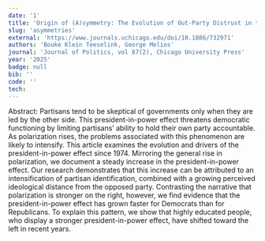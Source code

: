 ```yaml
---
date: '1'
title: 'Origin of (A)symmetry: The Evolution of Out-Party Distrust in the United States'
slug: 'asymmetries'
external: 'https://www.journals.uchicago.edu/doi/10.1086/732971'
authors: 'Bouke Klein Teeselink, George Melios'
journal: 'Journal of Politics, vol 87(2), Chicago University Press'
year: '2025'
badge: null
bib: ''
code: ''
tech:
---
```


Abstract: Partisans tend to be skeptical of governments only when they are led by the other side. This president-in-power effect threatens democratic functioning by limiting partisans’ ability to hold their own party accountable. As polarization rises, the problems associated with this phenomenon are likely to intensify. This article examines the evolution and drivers of the president-in-power effect since 1974. Mirroring the general rise in polarization, we document a steady increase in the president-in-power effect. Our research demonstrates that this increase can be attributed to an intensification of partisan identification, combined with a growing perceived ideological distance from the opposed party. Contrasting the narrative that polarization is stronger on the right, however, we find evidence that the president-in-power effect has grown faster for Democrats than for Republicans. To explain this pattern, we show that highly educated people, who display a stronger president-in-power effect, have shifted toward the left in recent years.
